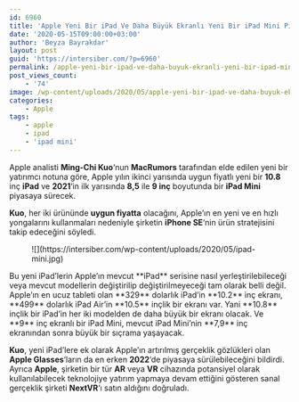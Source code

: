 ```yaml
---
id: 6960
title: 'Apple Yeni Bir iPad Ve Daha Büyük Ekranlı Yeni Bir iPad Mini Piyasaya Sürecek'
date: '2020-05-15T09:00:00+03:00'
author: 'Beyza Bayrakdar'
layout: post
guid: 'https://intersiber.com/?p=6960'
permalink: /apple-yeni-bir-ipad-ve-daha-buyuk-ekranli-yeni-bir-ipad-mini-piyasaya-surecek/
post_views_count:
    - '74'
image: /wp-content/uploads/2020/05/apple-yeni-bir-ipad-ve-daha-buyuk-ekranli-yeni-bir-ipad-mini-piyasaya-surecek-.jpg
categories:
    - Apple
tags:
    - apple
    - ipad
    - 'ipad mini'
---
```


Apple analisti **Ming-Chi Kuo**‘nun **MacRumors** tarafından elde edilen yeni bir yatırımcı notuna göre, Apple yılın ikinci yarısında uygun fiyatlı yeni bir **10.8** inç **iPad** ve **2021**‘in ilk yarısında **8,5** ile **9 inç** boyutunda bir **iPad Mini** piyasaya sürecek.

**Kuo**, her iki ürününde **uygun fiyatta** olacağını, Apple’ın en yeni ve en hızlı yongalarını kullanmaları nedeniyle şirketin **iPhone SE**‘nin ürün stratejisini takip edeceğini söyledi.

<figure class="wp-block-image size-large">![](https://intersiber.com/wp-content/uploads/2020/05/ipad-mini.jpg)</figure>Bu yeni iPad’lerin Apple’ın mevcut **iPad** serisine nasıl yerleştirilebileceği veya mevcut modellerin değiştirilip değiştirilmeyeceği tam olarak belli değil. Apple’ın en ucuz tableti olan **329** dolarlık iPad’in **10.2** inç ekranı, **499** dolarlık iPad Air’in **10.5** inçlik bir ekranı var. Yani **10.8** inçlik bir iPad’in her iki modelden de daha büyük bir ekranı olacak. Ve **9** inç ekranlı bir iPad Mini, mevcut iPad Mini’nin **7,9** inç ekranından sonra büyük bir sıçrama yaşayacak.

**Kuo**, yeni iPad’lere ek olarak Apple’ın artırılmış gerçeklik gözlükleri olan **Apple Glasses**‘ların da en erken **2022**‘de piyasaya sürülebileceğini bildirdi. Ayrıca **Apple**, şirketin bir tür **AR** veya **VR** cihazında potansiyel olarak kullanılabilecek teknolojiye yatırım yapmaya devam ettiğini gösteren sanal gerçeklik şirketi **NextVR**‘ı satın aldığını doğruladı.